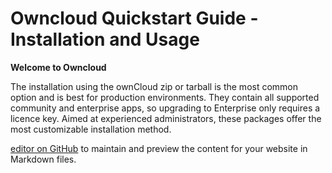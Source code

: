 # Owncloud Quickstart Guide - Installation and Usage

**Welcome to Owncloud** 

The installation using the ownCloud zip or tarball is the most common option and is best for production environments. They contain all supported community and enterprise apps, so upgrading to Enterprise only requires a licence key. Aimed at experienced administrators, these packages offer the most customizable installation method.

[editor on GitHub](https://github.com/subhartheed/RedHat-Test.io/edit/main/docs/index.md) to maintain and preview the content for your website in Markdown files.



